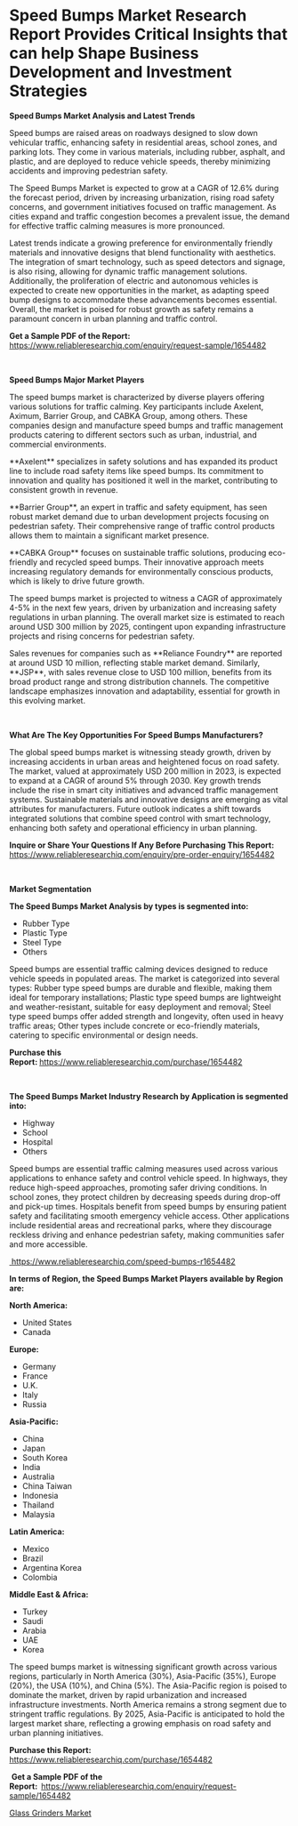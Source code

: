 <p><h1>Speed Bumps Market Research Report Provides Critical Insights that can help Shape Business Development and Investment Strategies</h1></p><p><strong>Speed Bumps Market Analysis and Latest Trends</strong></p>
<p><p>Speed bumps are raised areas on roadways designed to slow down vehicular traffic, enhancing safety in residential areas, school zones, and parking lots. They come in various materials, including rubber, asphalt, and plastic, and are deployed to reduce vehicle speeds, thereby minimizing accidents and improving pedestrian safety.</p><p>The Speed Bumps Market is expected to grow at a CAGR of 12.6% during the forecast period, driven by increasing urbanization, rising road safety concerns, and government initiatives focused on traffic management. As cities expand and traffic congestion becomes a prevalent issue, the demand for effective traffic calming measures is more pronounced. </p><p>Latest trends indicate a growing preference for environmentally friendly materials and innovative designs that blend functionality with aesthetics. The integration of smart technology, such as speed detectors and signage, is also rising, allowing for dynamic traffic management solutions. Additionally, the proliferation of electric and autonomous vehicles is expected to create new opportunities in the market, as adapting speed bump designs to accommodate these advancements becomes essential. Overall, the market is poised for robust growth as safety remains a paramount concern in urban planning and traffic control.</p></p>
<p><strong>Get a Sample PDF of the Report:&nbsp;</strong> <a href="https://www.reliableresearchiq.com/enquiry/request-sample/1654482?utm_campaign=2778&utm_medium=2&utm_source=Github&utm_content=ia&utm_term=23022025&utm_id=speed-bumps">https://www.reliableresearchiq.com/enquiry/request-sample/1654482</a></p>
<p>&nbsp;</p>
<p><strong>Speed Bumps Major Market Players</strong></p>
<p><p>The speed bumps market is characterized by diverse players offering various solutions for traffic calming. Key participants include Axelent, Aximum, Barrier Group, and CABKA Group, among others. These companies design and manufacture speed bumps and traffic management products catering to different sectors such as urban, industrial, and commercial environments.</p><p>**Axelent** specializes in safety solutions and has expanded its product line to include road safety items like speed bumps. Its commitment to innovation and quality has positioned it well in the market, contributing to consistent growth in revenue.</p><p>**Barrier Group**, an expert in traffic and safety equipment, has seen robust market demand due to urban development projects focusing on pedestrian safety. Their comprehensive range of traffic control products allows them to maintain a significant market presence.</p><p>**CABKA Group** focuses on sustainable traffic solutions, producing eco-friendly and recycled speed bumps. Their innovative approach meets increasing regulatory demands for environmentally conscious products, which is likely to drive future growth.</p><p>The speed bumps market is projected to witness a CAGR of approximately 4-5% in the next few years, driven by urbanization and increasing safety regulations in urban planning. The overall market size is estimated to reach around USD 300 million by 2025, contingent upon expanding infrastructure projects and rising concerns for pedestrian safety.</p><p>Sales revenues for companies such as **Reliance Foundry** are reported at around USD 10 million, reflecting stable market demand. Similarly, **JSP**, with sales revenue close to USD 100 million, benefits from its broad product range and strong distribution channels. The competitive landscape emphasizes innovation and adaptability, essential for growth in this evolving market.</p></p>
<p>&nbsp;</p>
<p><strong>What Are The Key Opportunities For Speed Bumps Manufacturers?</strong></p>
<p><p>The global speed bumps market is witnessing steady growth, driven by increasing accidents in urban areas and heightened focus on road safety. The market, valued at approximately USD 200 million in 2023, is expected to expand at a CAGR of around 5% through 2030. Key growth trends include the rise in smart city initiatives and advanced traffic management systems. Sustainable materials and innovative designs are emerging as vital attributes for manufacturers. Future outlook indicates a shift towards integrated solutions that combine speed control with smart technology, enhancing both safety and operational efficiency in urban planning.</p></p>
<p><strong>Inquire or Share Your Questions If Any Before Purchasing This Report:</strong> <a href="https://www.reliableresearchiq.com/enquiry/pre-order-enquiry/1654482?utm_campaign=2778&utm_medium=2&utm_source=Github&utm_content=ia&utm_term=23022025&utm_id=speed-bumps">https://www.reliableresearchiq.com/enquiry/pre-order-enquiry/1654482</a></p>
<p>&nbsp;</p>
<p><strong>Market Segmentation</strong></p>
<p><strong>The Speed Bumps Market Analysis by types is segmented into:</strong></p>
<p><ul><li>Rubber Type</li><li>Plastic Type</li><li>Steel Type</li><li>Others</li></ul></p>
<p><p>Speed bumps are essential traffic calming devices designed to reduce vehicle speeds in populated areas. The market is categorized into several types: Rubber type speed bumps are durable and flexible, making them ideal for temporary installations; Plastic type speed bumps are lightweight and weather-resistant, suitable for easy deployment and removal; Steel type speed bumps offer added strength and longevity, often used in heavy traffic areas; Other types include concrete or eco-friendly materials, catering to specific environmental or design needs.</p></p>
<p><strong>Purchase this Report:&nbsp;</strong><a href="https://www.reliableresearchiq.com/purchase/1654482?utm_campaign=2778&utm_medium=2&utm_source=Github&utm_content=ia&utm_term=23022025&utm_id=speed-bumps">https://www.reliableresearchiq.com/purchase/1654482</a></p>
<p>&nbsp;</p>
<p><strong>The Speed Bumps Market Industry Research by Application is segmented into:</strong></p>
<p><ul><li>Highway</li><li>School</li><li>Hospital</li><li>Others</li></ul></p>
<p><p>Speed bumps are essential traffic calming measures used across various applications to enhance safety and control vehicle speed. In highways, they reduce high-speed approaches, promoting safer driving conditions. In school zones, they protect children by decreasing speeds during drop-off and pick-up times. Hospitals benefit from speed bumps by ensuring patient safety and facilitating smooth emergency vehicle access. Other applications include residential areas and recreational parks, where they discourage reckless driving and enhance pedestrian safety, making communities safer and more accessible.</p></p>
<p><a href="https://www.reliableresearchiq.com/speed-bumps-r1654482?utm_campaign=2778&utm_medium=2&utm_source=Github&utm_content=ia&utm_term=23022025&utm_id=speed-bumps">&nbsp;https://www.reliableresearchiq.com/speed-bumps-r1654482</a></p>
<p><strong>In terms of Region, the Speed Bumps Market Players available by Region are:</strong></p>
<p>
    <p> <strong> North America: </strong>
        <ul>
            <li>United States</li>
            <li>Canada</li>
        </ul>
        </p> 
    <p> <strong> Europe: </strong>
        <ul>
            <li>Germany</li>
            <li>France</li>
            <li>U.K.</li>
            <li>Italy</li>
            <li>Russia</li>
        </ul>
        </p> 
    <p> <strong> Asia-Pacific: </strong>
        <ul>
            <li>China</li>
            <li>Japan</li>
            <li>South Korea</li>
            <li>India</li>
            <li>Australia</li>
            <li>China Taiwan</li>
            <li>Indonesia</li>
            <li>Thailand</li>
            <li>Malaysia</li>
        </ul>
        </p> 
    <p> <strong> Latin America: </strong>
        <ul>
            <li>Mexico</li>
            <li>Brazil</li>
            <li>Argentina Korea</li>
            <li>Colombia</li>
        </ul>
        </p> 
    <p> <strong> Middle East & Africa: </strong>
        <ul>
            <li>Turkey</li>
            <li>Saudi</li>
            <li>Arabia</li>
            <li>UAE</li>
            <li>Korea</li>
        </ul>
    </p>
    </p>
<p><p>The speed bumps market is witnessing significant growth across various regions, particularly in North America (30%), Asia-Pacific (35%), Europe (20%), the USA (10%), and China (5%). The Asia-Pacific region is poised to dominate the market, driven by rapid urbanization and increased infrastructure investments. North America remains a strong segment due to stringent traffic regulations. By 2025, Asia-Pacific is anticipated to hold the largest market share, reflecting a growing emphasis on road safety and urban planning initiatives.</p></p>
<p><strong>Purchase this Report: </strong><a href="https://www.reliableresearchiq.com/purchase/1654482?utm_campaign=2778&utm_medium=2&utm_source=Github&utm_content=ia&utm_term=23022025&utm_id=speed-bumps">https://www.reliableresearchiq.com/purchase/1654482</a></p>
<p>&nbsp;<strong>Get a Sample PDF of the Report:&nbsp;&nbsp;</strong><a href="https://www.reliableresearchiq.com/enquiry/request-sample/1654482?utm_campaign=2778&utm_medium=2&utm_source=Github&utm_content=ia&utm_term=23022025&utm_id=speed-bumps">https://www.reliableresearchiq.com/enquiry/request-sample/1654482</a></p>
<p><strong></strong></p>
<p><p><a href="https://github.com/balapopepi/Market-Research-Report-List-1/blob/main/glass-grinders-market.md?utm_campaign=2778&utm_medium=2&utm_source=Github&utm_content=ia&utm_term=23022025&utm_id=speed-bumps">Glass Grinders Market</a></p></p>
